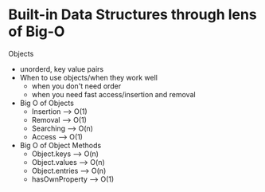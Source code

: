 # Built-in Data Structures through lens of Big-O

Objects

- unorderd, key value pairs
- When to use objects/when they work well
  - when you don't need order
  - when you need fast access/insertion and removal
- Big O of Objects
  - Insertion --> O(1)
  - Removal --> O(1)
  - Searching --> O(n)
  - Access --> O(1)
- Big O of Object Methods
  - Object.keys --> O(n)
  - Object.values --> O(n)
  - Object.entries --> O(n)
  - hasOwnProperty --> O(1)

